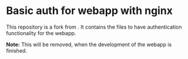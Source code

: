 # Basic auth for webapp with nginx

This repository is a fork from [](https://github.com/dtan4/nginx-basic-auth-proxy). It contains the files to have authentication functionality for the webapp.

**Note:** This will be removed, when the development of the webapp is finished.
